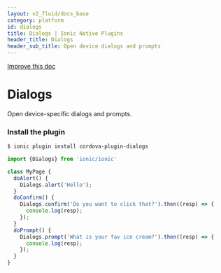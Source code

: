 ```yaml
---
layout: v2_fluid/docs_base
category: platform
id: dialogs
title: Dialogs | Ionic Native Plugins
header_title: Dialogs
header_sub_title: Open device dialogs and prompts
---
```

<div class="improve-docs">
  <a href='https://github.com/driftyco/ionic-site/edit/ionic2/docs/v2/platform/dialogs/index.md'>
    Improve this doc
  </a>
</div>

<h1 class="title">Dialogs</h1>

Open device-specific dialogs and prompts.

### Install the plugin

```bash
$ ionic plugin install cordova-plugin-dialogs
```


```javascript
import {Dialogs} from 'ionic/ionic'

class MyPage {
  doAlert() {
    Dialogs.alert('Hello');
  }
  doConfirm() {
    Dialogs.confirm('Do you want to click that?').then((resp) => {
      console.log(resp);
    });
  }
  doPrompt() {
    Dialogs.prompt('What is your fav ice cream?').then((resp) => {
      console.log(resp);
    });
  }
}
```
